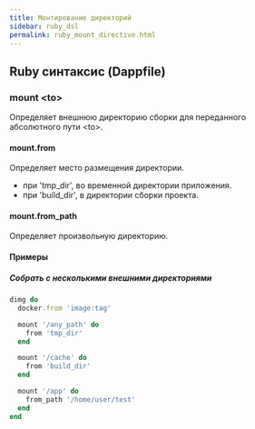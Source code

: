 ```yaml
---
title: Монтирование директорий
sidebar: ruby_dsl
permalink: ruby_mount_directive.html
---
```


## Ruby синтаксис (Dappfile)

### mount \<to\>

Определяет внешнюю директорию сборки для переданного абсолютного пути \<to\>.


#### mount.from

Определяет место размещения директории.

* при 'tmp_dir', во временной директории приложения.
* при 'build_dir', в директории сборки проекта.

#### mount.from_path

Определяет произвольную директорию.

#### Примеры

##### Собрать с несколькими внешними директориями
```ruby
dimg do
  docker.from 'image:tag'

  mount '/any_path' do
    from 'tmp_dir'
  end

  mount '/cache' do
    from 'build_dir'
  end

  mount '/app' do
    from_path '/home/user/test'
  end
end
```
